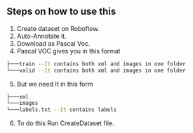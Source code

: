 ## Steps on how to use this
1. Create dataset on Roboflow.
2. Auto-Annotate it.
3. Download as Pascal Voc.
4. Pascal VOC gives you in this format
   
``` bash
├───train --It contains both xml and images in one folder
└───valid --It contains both xml and images in one folder
```

5. But we need It in this form 
``` bash
├───xml
└───images
└───labels.txt --It contains labels
```

6. To do this Run CreateDataset file.

